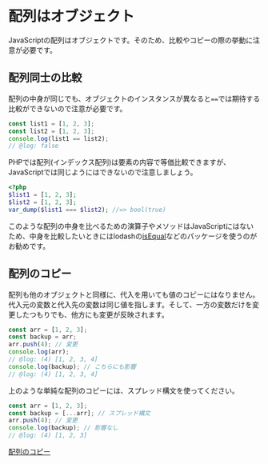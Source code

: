 # 配列はオブジェクト

JavaScriptの配列はオブジェクトです。そのため、比較やコピーの際の挙動に注意が必要です。

## 配列同士の比較

配列の中身が同じでも、オブジェクトのインスタンスが異なると`==`では期待する比較ができないので注意が必要です。

```ts twoslash
const list1 = [1, 2, 3];
const list2 = [1, 2, 3];
console.log(list1 == list2);
// @log: false
```

PHPでは配列(インデックス配列)は要素の内容で等価比較できますが、JavaScriptでは同じようにはできないので注意しましょう。

```php
<?php
$list1 = [1, 2, 3];
$list2 = [1, 2, 3];
var_dump($list1 === $list2); //=> bool(true)
```

このような配列の中身を比べるための演算子やメソッドはJavaScriptにはないため、中身を比較したいときにはlodashの[isEqual](https://lodash.com/docs/4.17.15#isEqual)などのパッケージを使うのがお勧めです。

## 配列のコピー

配列も他のオブジェクトと同様に、代入を用いても値のコピーにはなりません。代入元の変数と代入先の変数は同じ値を指します。そして、一方の変数だけを変更したつもりでも、他方にも変更が反映されます。

```ts twoslash
const arr = [1, 2, 3];
const backup = arr;
arr.push(4); // 変更
console.log(arr);
// @log: (4) [1, 2, 3, 4]
console.log(backup); // こちらにも影響
// @log: (4) [1, 2, 3, 4]
```

上のような単純な配列のコピーには、スプレッド構文を使ってください。

```ts twoslash
const arr = [1, 2, 3];
const backup = [...arr]; // スプレッド構文
arr.push(4); // 変更
console.log(backup); // 影響なし
// @log: (4) [1, 2, 3]
```

[配列のコピー](./spread-syntax-for-array.md)
